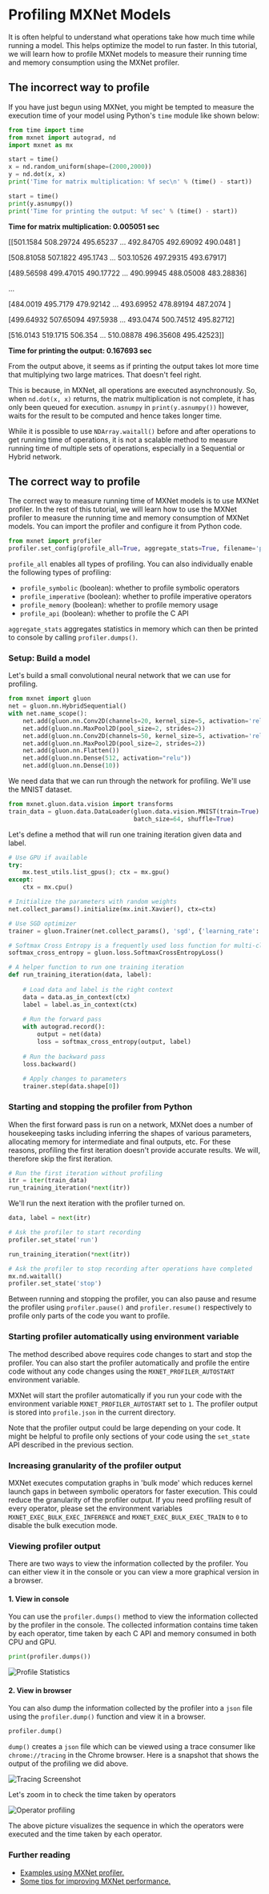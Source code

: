 # Profiling MXNet Models

It is often helpful to understand what operations take how much time while running a model. This helps optimize the model to run faster. In this tutorial, we will learn how to profile MXNet models to measure their running time and memory consumption using the MXNet profiler.

## The incorrect way to profile

If you have just begun using MXNet, you might be tempted to measure the execution time of your model using Python's `time` module like shown below:

```python
from time import time
from mxnet import autograd, nd
import mxnet as mx

start = time()
x = nd.random_uniform(shape=(2000,2000))
y = nd.dot(x, x)
print('Time for matrix multiplication: %f sec\n' % (time() - start))

start = time()                                
print(y.asnumpy())                                
print('Time for printing the output: %f sec' % (time() - start))
```


**Time for matrix multiplication: 0.005051 sec**<!--notebook-skip-line-->

[[501.1584  508.29724 495.65237 ... 492.84705 492.69092 490.0481 ]<!--notebook-skip-line-->

 [508.81058 507.1822  495.1743  ... 503.10526 497.29315 493.67917]<!--notebook-skip-line-->

 [489.56598 499.47015 490.17722 ... 490.99945 488.05008 483.28836]<!--notebook-skip-line-->

 ...<!--notebook-skip-line-->

 [484.0019  495.7179  479.92142 ... 493.69952 478.89194 487.2074 ]<!--notebook-skip-line-->

 [499.64932 507.65094 497.5938  ... 493.0474  500.74512 495.82712]<!--notebook-skip-line-->

 [516.0143  519.1715  506.354   ... 510.08878 496.35608 495.42523]]<!--notebook-skip-line-->

**Time for printing the output: 0.167693 sec**<!--notebook-skip-line-->


From the output above, it seems as if printing the output takes lot more time that multiplying two large matrices. That doesn't feel right. 

This is because, in MXNet, all operations are executed asynchronously. So, when `nd.dot(x, x)` returns, the matrix multiplication is not complete, it has only been queued for execution. `asnumpy` in `print(y.asnumpy())` however, waits for the result to be computed and hence takes longer time.

While it is possible to use `NDArray.waitall()` before and after operations to get running time of operations, it is not a scalable method to measure running time of multiple sets of operations, especially in a Sequential or Hybrid network.

## The correct way to profile

The correct way to measure running time of MXNet models is to use MXNet profiler. In the rest of this tutorial, we will learn how to use the MXNet profiler to measure the running time and memory consumption of MXNet models. You can import the profiler and configure it from Python code.

```python
from mxnet import profiler
profiler.set_config(profile_all=True, aggregate_stats=True, filename='profile_output.json')
```

`profile_all` enables all types of profiling. You can also individually enable the following types of profiling:

- `profile_symbolic` (boolean): whether to profile symbolic operators
- `profile_imperative` (boolean): whether to profile imperative operators
- `profile_memory` (boolean): whether to profile memory usage
- `profile_api` (boolean): whether to profile the C API

`aggregate_stats` aggregates statistics in memory which can then be printed to console by calling `profiler.dumps()`.

### Setup: Build a model

Let's build a small convolutional neural network that we can use for profiling.

```python
from mxnet import gluon
net = gluon.nn.HybridSequential()
with net.name_scope():
    net.add(gluon.nn.Conv2D(channels=20, kernel_size=5, activation='relu'))
    net.add(gluon.nn.MaxPool2D(pool_size=2, strides=2))
    net.add(gluon.nn.Conv2D(channels=50, kernel_size=5, activation='relu'))
    net.add(gluon.nn.MaxPool2D(pool_size=2, strides=2))
    net.add(gluon.nn.Flatten())
    net.add(gluon.nn.Dense(512, activation="relu"))
    net.add(gluon.nn.Dense(10))
```

We need data that we can run through the network for profiling. We'll use the MNIST dataset.

```python
from mxnet.gluon.data.vision import transforms
train_data = gluon.data.DataLoader(gluon.data.vision.MNIST(train=True).transform_first(transforms.ToTensor()),
                                   batch_size=64, shuffle=True)
```

Let's define a method that will run one training iteration given data and label.

```python
# Use GPU if available
try:
    mx.test_utils.list_gpus(); ctx = mx.gpu()
except:
    ctx = mx.cpu()

# Initialize the parameters with random weights
net.collect_params().initialize(mx.init.Xavier(), ctx=ctx)

# Use SGD optimizer
trainer = gluon.Trainer(net.collect_params(), 'sgd', {'learning_rate': .1})

# Softmax Cross Entropy is a frequently used loss function for multi-classs classification
softmax_cross_entropy = gluon.loss.SoftmaxCrossEntropyLoss()

# A helper function to run one training iteration
def run_training_iteration(data, label):
    
    # Load data and label is the right context
    data = data.as_in_context(ctx)
    label = label.as_in_context(ctx)
    
    # Run the forward pass
    with autograd.record():
        output = net(data)
        loss = softmax_cross_entropy(output, label)
    
    # Run the backward pass
    loss.backward()
    
    # Apply changes to parameters
    trainer.step(data.shape[0])
```

### Starting and stopping the profiler from Python

When the first forward pass is run on a network, MXNet does a number of housekeeping tasks including inferring the shapes of various parameters, allocating memory for intermediate and final outputs, etc. For these reasons, profiling the first iteration doesn't provide accurate results. We will, therefore skip the first iteration.

```python
# Run the first iteration without profiling
itr = iter(train_data)
run_training_iteration(*next(itr))
```

We'll run the next iteration with the profiler turned on.

```python
data, label = next(itr)

# Ask the profiler to start recording
profiler.set_state('run')

run_training_iteration(*next(itr))

# Ask the profiler to stop recording after operations have completed
mx.nd.waitall()
profiler.set_state('stop')
```

Between running and stopping the profiler, you can also pause and resume the profiler using `profiler.pause()` and `profiler.resume()` respectively to profile only parts of the code you want to profile.

### Starting profiler automatically using environment variable

The method described above requires code changes to start and stop the profiler. You can also start the profiler automatically and profile the entire code without any code changes using the `MXNET_PROFILER_AUTOSTART` environment variable.

MXNet will start the profiler automatically if you run your code with the environment variable `MXNET_PROFILER_AUTOSTART` set to `1`. The profiler output is stored into `profile.json` in the current directory.

Note that the profiler output could be large depending on your code. It might be helpful to profile only sections of your code using the `set_state` API described in the previous section.

### Increasing granularity of the profiler output

MXNet executes computation graphs in 'bulk mode' which reduces kernel launch gaps in between symbolic operators for faster execution. This could reduce the granularity of the profiler output. If you need profiling result of every operator, please set the environment variables `MXNET_EXEC_BULK_EXEC_INFERENCE` and `MXNET_EXEC_BULK_EXEC_TRAIN` to `0` to disable the bulk execution mode.

### Viewing profiler output

There are two ways to view the information collected by the profiler. You can either view it in the console or you can view a more graphical version in a browser.

#### 1. View in console

You can use the `profiler.dumps()` method to view the information collected by the profiler in the console. The collected information contains time taken by each operator, time taken by each C API and memory consumed in both CPU and GPU.

```python
print(profiler.dumps())
```

![Profile Statistics](https://raw.githubusercontent.com/dmlc/web-data/master/mxnet/tutorials/python/profiler/profile_stats.png)<!--notebook-skip-line-->

#### 2. View in browser

You can also dump the information collected by the profiler into a `json` file using the `profiler.dump()` function and view it in a browser.

```python
profiler.dump()
```

`dump()` creates a `json` file which can be viewed using a trace consumer like `chrome://tracing` in the Chrome browser. Here is a snapshot that shows the output of the profiling we did above.

![Tracing Screenshot](https://raw.githubusercontent.com/dmlc/web-data/master/mxnet/tutorials/python/profiler/profiler_output_chrome.png)

Let's zoom in to check the time taken by operators

![Operator profiling](https://raw.githubusercontent.com/dmlc/web-data/master/mxnet/tutorials/python/profiler/profile_operators.png)

The above picture visualizes the sequence in which the operators were executed and the time taken by each operator.

### Further reading

- [Examples using MXNet profiler.](https://github.com/apache/incubator-mxnet/tree/master/example/profiler)
- [Some tips for improving MXNet performance.](https://mxnet.incubator.apache.org/faq/perf.html)

<!-- INSERT SOURCE DOWNLOAD BUTTONS -->

